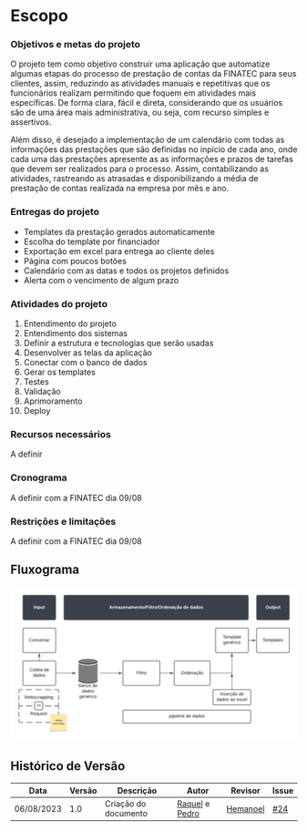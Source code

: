 # Escopo

### Objetivos e metas do projeto

O projeto tem como objetivo construir uma aplicação que automatize algumas etapas do processo de prestação de contas da FINATEC para seus clientes, assim, reduzindo as atividades manuais e repetitivas que os funcionários realizam permitindo que foquem em atividades mais específicas. De forma clara, fácil e direta, considerando que os usuários são de uma área mais administrativa, ou seja, com recurso simples e assertivos.

Além disso, é desejado a implementação de um calendário com todas as informações das prestações que são definidas no inpício de cada ano, onde cada uma das prestações apresente as  as informações e prazos de tarefas que devem ser realizados para o processo. Assim, contabilizando as atividades, rastreando as atrasadas e disponibilizando a média de prestação de contas realizada na empresa por mês e ano.

### Entregas do projeto

- Templates da prestação gerados automaticamente
- Escolha do template por financiador
- Exportação em excel para entrega ao cliente deles
- Página com poucos botões
- Calendário com as datas e todos os projetos definidos
- Alerta com o vencimento de algum prazo

### Atividades do projeto

1. Entendimento do projeto
2. Entendimento dos sistemas
3. Definir a estrutura e tecnologias que serão usadas
4. Desenvolver as telas da aplicação
5. Conectar com o banco de dados
6. Gerar os templates
7. Testes
8. Validação
9. Aprimoramento
10. Deploy

### Recursos necessários

A definir

### Cronograma

A definir com a FINATEC dia 09/08

### Restrições e limitações

A definir com a FINATEC dia 09/08

## Fluxograma
![fluxograma](assets/fluxograma.png)

## Histórico de Versão
|  Data  | Versão | Descrição | Autor  |  Revisor  |Issue|
|------- | ------ |---------- | ------ | --------- |-----|
| 06/08/2023 |     1.0   | Criação do documento | [Raquel](https://github.com/raqueleucaria) e [Pedro](https://github.com/pedrobarbosaocb)  | [Hemanoel](https://github.com/hemanoelbritoF) |[#24](https://github.com/ResidenciaTICBrisa/05_PipelineFinatec/issues/7)|